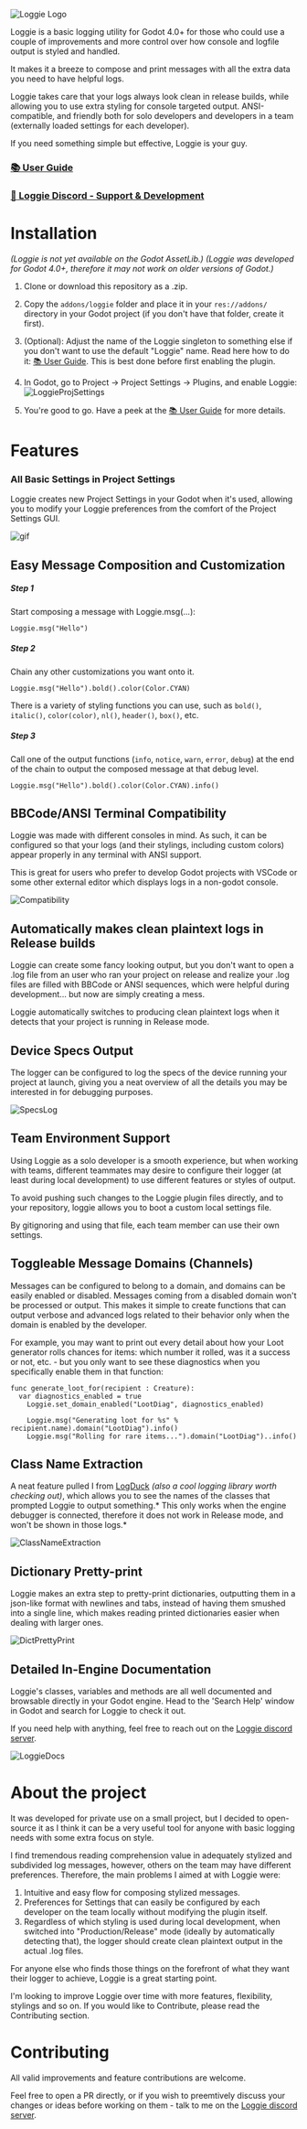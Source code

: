 ![Loggie Logo](addons/loggie/assets/logo.png)

Loggie is a basic logging utility for Godot 4.0+ for those who could use a couple of improvements and more control over how console and logfile output is styled and handled. 

It makes it a breeze to compose and print messages with all the extra data you need to have helpful logs.

Loggie takes care that your logs always look clean in release builds, while allowing you to use extra styling for console targeted output. ANSI-compatible, and friendly both for solo developers and developers in a team (externally loaded settings for each developer).

If you need something simple but effective, Loggie is your guy.

### [📚 User Guide](docs/USER_GUIDE.md)

### [💬 Loggie Discord - Support & Development](https://discord.gg/XPdxpMqmcs)

# Installation
*(Loggie is not yet available on the Godot AssetLib.)*
*(Loggie was developed for Godot 4.0+, therefore it may not work on older versions of Godot.)*

1. Clone or download this repository as a .zip.

2. Copy the `addons/loggie` folder and place it in your `res://addons/` directory in your Godot project (if you don't have that folder, create it first).

3. (Optional): Adjust the name of the Loggie singleton to something else if you don't want to use the default "Loggie" name. Read here how to do it: [📚 User Guide](docs/USER_GUIDE.md#using-a-custom-singleton-name). This is best done before first enabling the plugin.

4. In Godot, go to Project -> Project Settings -> Plugins, and enable Loggie:
![LoggieProjSettings](https://i.imgur.com/suO2Itm.png)

5. You're good to go. Have a peek at the [📚 User Guide](docs/USER_GUIDE.md) for more details.

# Features

### All Basic Settings in Project Settings
Loggie creates new Project Settings in your Godot when it's used, allowing you to modify your Loggie preferences from the comfort of the Project Settings GUI.

![gif](https://i.imgur.com/Nus0cpK.gif)

## Easy Message Composition and Customization

##### Step 1
Start composing a message with Loggie.msg(...):
```gdscript
Loggie.msg("Hello")
```
##### Step 2
Chain any other customizations you want onto it.
```gdscript
Loggie.msg("Hello").bold().color(Color.CYAN)
```
There is a variety of styling functions you can use, such as `bold()`, `italic()`, `color(color)`, `nl()`, `header()`, `box()`, etc.

##### Step 3
Call one of the output functions (`info`, `notice`, `warn`, `error`, `debug`) at the end of the chain to output the composed message at that debug level.

```gdscript
Loggie.msg("Hello").bold().color(Color.CYAN).info()
```

## BBCode/ANSI Terminal Compatibility
Loggie was made with different consoles in mind. As such, it can be configured so that your logs (and their stylings, including custom colors) appear properly in any terminal with ANSI support.

This is great for users who prefer to develop Godot projects with VSCode or some other external editor which displays logs in a non-godot console.

![Compatibility](screenshots/screenshot_1.png)

## Automatically makes clean plaintext logs in Release builds
Loggie can create some fancy looking output, but you don't want to open a .log file from an user who ran your project on release and realize your .log files are filled with BBCode or ANSI sequences, which were helpful during development... but now are simply creating a mess.

Loggie automatically switches to producing clean plaintext logs when it detects that your project is running in Release mode.

## Device Specs Output
The logger can be configured to log the specs of the device running your project at launch, giving you a neat overview of all the details you may be interested in for debugging purposes.

![SpecsLog](https://i.imgur.com/ZshsF9J.png "SpecsLog")

## Team Environment Support
Using Loggie as a solo developer is a smooth experience, but when working with teams, different teammates may desire to configure their logger (at least during local development) to use different features or styles of output.

To avoid pushing such changes to the Loggie plugin files directly, and to your repository, loggie allows you to boot a custom local settings file.

By gitignoring and using that file, each team member can use their own settings.

## Toggleable Message Domains (Channels)
Messages can be configured to belong to a domain, and domains can be easily enabled or disabled. Messages coming from a disabled domain won't be processed or output.
This makes it simple to create functions that can output verbose and advanced logs related to their behavior only when the domain is enabled by the developer.

For example, you may want to print out every detail about how your Loot generator rolls chances for items: which number it rolled, was it a success or not, etc. - but you only want to see these diagnostics when you specifically enable them in that function:

```gdscript
func generate_loot_for(recipient : Creature):
  var diagnostics_enabled = true
	Loggie.set_domain_enabled("LootDiag", diagnostics_enabled)

	Loggie.msg("Generating loot for %s" % recipient.name).domain("LootDiag").info()
	Loggie.msg("Rolling for rare items...").domain("LootDiag")..info()
```

## Class Name Extraction
A neat feature pulled I from [LogDuck](https://github.com/ZeeWeasel/LogDuck "LogDuck") *(also a cool logging library worth checking out)*, which allows you to see the names of the classes that prompted Loggie to output something.* This only works when the engine debugger is connected, therefore it does not work in Release mode, and won't be shown in those logs.*

![ClassNameExtraction](https://i.imgur.com/EWlcKnD.png)

## Dictionary Pretty-print
Loggie makes an extra step to pretty-print dictionaries, outputting them in a json-like format with newlines and tabs, instead of having them smushed into a single line, which makes reading printed dictionaries easier when dealing with larger ones.

![DictPrettyPrint](https://i.imgur.com/H3VAM1g.png)

## Detailed In-Engine Documentation
Loggie's classes, variables and methods are all well documented and browsable directly in your Godot engine.
Head to the 'Search Help' window in Godot and search for Loggie to check it out.

If you need help with anything, feel free to reach out on the [Loggie discord server](https://discord.gg/XPdxpMqmcs).

![LoggieDocs](https://i.imgur.com/7PIWXam.png)

# About the project

It was developed for private use on a small project, but I decided to open-source it as I think it can be a very useful tool for anyone with basic logging needs with some extra focus on style.

I find tremendous reading comprehension value in adequately stylized and subdivided log messages, however, others on the team may have different preferences. Therefore, the main problems I aimed at with Loggie were:

1. Intuitive and easy flow for composing stylized messages.
2. Preferences for Settings that can easily be configured by each developer on the team locally without modifying the plugin itself.
3. Regardless of which styling is used during local development, when switched into "Production/Release" mode (ideally by automatically detecting that), the logger should create clean plaintext output in the actual .log files.

For anyone else who finds those things on the forefront of what they want their logger to achieve, Loggie is a great starting point.

I'm looking to improve Loggie over time with more features, flexibility, stylings and so on. If you would like to Contribute, please read the Contributing section.

# Contributing
All valid improvements and feature contributions are welcome.

Feel free to open a PR directly, or if you wish to preemtively discuss your changes or ideas before working on them - talk to me on the [Loggie discord server](https://discord.gg/XPdxpMqmcs).
